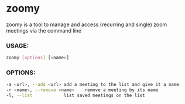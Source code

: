 # zoomy

zoomy is a tool to manage and access (recurring and single) zoom meetings via the command line

### USAGE:

```bash
zoomy [options] [<name>]
```

### OPTIONS:

```bash
-a <url>, --add <url> add a meeting to the list and give it a name
-r <name>, --remove <name>    remove a meeting by its name
-l, --list            list saved meetings on the list
```

   
